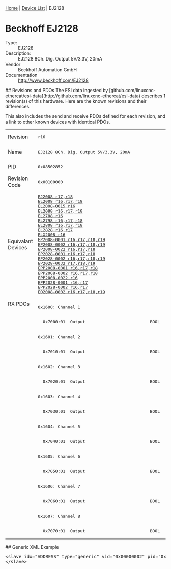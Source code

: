 <div class="nav"><a href="/esi-data">Home</a> | <a href="/esi-data/devices">Device List</a> | EJ2128</div>

#  Beckhoff EJ2128

<dl>
  <dt>Type:</dt><dd>EJ2128</dd>
  <dt>Description:</dt><dd>EJ2128 8Ch. Dig. Output 5V/3.3V, 20mA</dd>
  <dt>Vendor</dt><dd>Beckhoff Automation GmbH</dd>
  <dt>Documentation</dt><dd><a href="http://www.beckhoff.com/EJ2128">http://www.beckhoff.com/EJ2128</a></dd>
</dl>
## Revisions and PDOs
The ESI data ingested by [github.com/linuxcnc-ethercat/esi-data](http://github.com/linuxcnc-ethercat/esi-data) describes 1 revision(s) of this hardware.  Here are the known revisions and their differences.

This also includes the send and receive PDOs defined for each revision, and a link to other known devices with identical PDOs.

<table>
<tr >
<td class="first">Revision</td>
<td ><pre>r16</pre></td>
</tr>
<tr >
<td class="first">Name</td>
<td ><pre>EJ2128 8Ch. Dig. Output 5V/3.3V, 20mA</pre></td>
</tr>
<tr >
<td class="first">PID</td>
<td ><pre>0x08502852</pre></td>
</tr>
<tr >
<td class="first">Revision Code</td>
<td ><pre>0x00100000</pre></td>
</tr>
<tr >
<td class="first">Equivalant Devices</td>
<td ><pre><a href="EJ2008">EJ2008 r17,r18</a><br/><a href="EL2008">EL2008 r16,r17,r18</a><br/><a href="EL2008-0015">EL2008-0015 r16</a><br/><a href="EL2088">EL2088 r16,r17,r18</a><br/><a href="EL2788">EL2788 r16</a><br/><a href="EL2798">EL2798 r16,r17,r18</a><br/><a href="EL2808">EL2808 r16,r17,r18</a><br/><a href="EL2828">EL2828 r16,r17</a><br/><a href="ELX2008">ELX2008 r16</a><br/><a href="EP2008-0001">EP2008-0001 r16,r17,r18,r19</a><br/><a href="EP2008-0002">EP2008-0002 r16,r17,r18,r19</a><br/><a href="EP2008-0022">EP2008-0022 r16,r17,r18</a><br/><a href="EP2028-0001">EP2028-0001 r16,r17,r18</a><br/><a href="EP2028-0002">EP2028-0002 r16,r17,r18,r19</a><br/><a href="EP2028-0032">EP2028-0032 r17,r18,r19</a><br/><a href="EPP2008-0001">EPP2008-0001 r16,r17,r18</a><br/><a href="EPP2008-0002">EPP2008-0002 r16,r17,r18</a><br/><a href="EPP2008-0022">EPP2008-0022 r16</a><br/><a href="EPP2028-0001">EPP2028-0001 r16,r17</a><br/><a href="EPP2028-0002">EPP2028-0002 r16,r17</a><br/><a href="EQ2008-0002">EQ2008-0002 r16,r17,r18,r19</a></pre></td>
</tr>
<tr class="rxpdo pdosection">
<td class="first" rowspan=16 valign=top>RX PDOs</td>
<td><pre>0x1600: Channel 1</pre></td>
<td></td>
</tr>
<tr class="rxpdo">
<td ><pre>  0x7000:01  Output                          BOOL</pre></td>
</tr>
<tr class="rxpdo pdosection">
<td ><pre>0x1601: Channel 2</pre></td>
</tr>
<tr class="rxpdo">
<td ><pre>  0x7010:01  Output                          BOOL</pre></td>
</tr>
<tr class="rxpdo pdosection">
<td ><pre>0x1602: Channel 3</pre></td>
</tr>
<tr class="rxpdo">
<td ><pre>  0x7020:01  Output                          BOOL</pre></td>
</tr>
<tr class="rxpdo pdosection">
<td ><pre>0x1603: Channel 4</pre></td>
</tr>
<tr class="rxpdo">
<td ><pre>  0x7030:01  Output                          BOOL</pre></td>
</tr>
<tr class="rxpdo pdosection">
<td ><pre>0x1604: Channel 5</pre></td>
</tr>
<tr class="rxpdo">
<td ><pre>  0x7040:01  Output                          BOOL</pre></td>
</tr>
<tr class="rxpdo pdosection">
<td ><pre>0x1605: Channel 6</pre></td>
</tr>
<tr class="rxpdo">
<td ><pre>  0x7050:01  Output                          BOOL</pre></td>
</tr>
<tr class="rxpdo pdosection">
<td ><pre>0x1606: Channel 7</pre></td>
</tr>
<tr class="rxpdo">
<td ><pre>  0x7060:01  Output                          BOOL</pre></td>
</tr>
<tr class="rxpdo pdosection">
<td ><pre>0x1607: Channel 8</pre></td>
</tr>
<tr class="rxpdo">
<td ><pre>  0x7070:01  Output                          BOOL</pre></td>
</tr>
</table>
## Generic XML Example
<pre class="xml">
&lt;slave idx="ADDRESS" type="generic" vid="0x00000002" pid="0x08502852" configPdos="true"&gt;
&lt;/slave&gt;
</pre>

